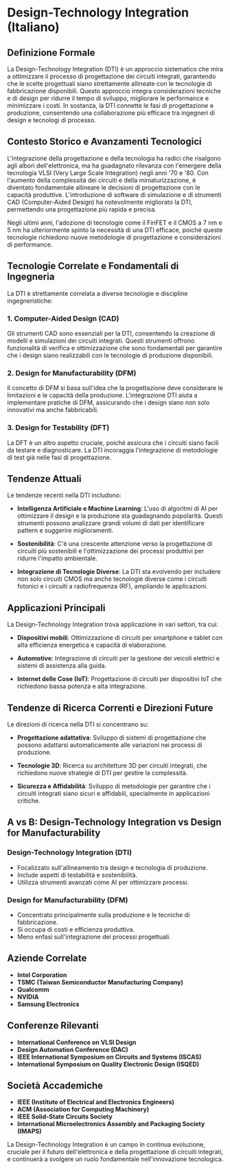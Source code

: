 # Design-Technology Integration (Italiano)

## Definizione Formale

La Design-Technology Integration (DTI) è un approccio sistematico che mira a ottimizzare il processo di progettazione dei circuiti integrati, garantendo che le scelte progettuali siano strettamente allineate con le tecnologie di fabbricazione disponibili. Questo approccio integra considerazioni tecniche e di design per ridurre il tempo di sviluppo, migliorare le performance e minimizzare i costi. In sostanza, la DTI connette le fasi di progettazione e produzione, consentendo una collaborazione più efficace tra ingegneri di design e tecnologi di processo.

## Contesto Storico e Avanzamenti Tecnologici

L'integrazione della progettazione e della tecnologia ha radici che risalgono agli albori dell'elettronica, ma ha guadagnato rilevanza con l'emergere della tecnologia VLSI (Very Large Scale Integration) negli anni '70 e '80. Con l'aumento della complessità dei circuiti e della miniaturizzazione, è diventato fondamentale allineare le decisioni di progettazione con le capacità produttive. L'introduzione di software di simulazione e di strumenti CAD (Computer-Aided Design) ha notevolmente migliorato la DTI, permettendo una progettazione più rapida e precisa.

Negli ultimi anni, l'adozione di tecnologie come il FinFET e il CMOS a 7 nm e 5 nm ha ulteriormente spinto la necessità di una DTI efficace, poiché queste tecnologie richiedono nuove metodologie di progettazione e considerazioni di performance.

## Tecnologie Correlate e Fondamentali di Ingegneria

La DTI è strettamente correlata a diverse tecnologie e discipline ingegneristiche:

### 1. Computer-Aided Design (CAD)

Gli strumenti CAD sono essenziali per la DTI, consentendo la creazione di modelli e simulazioni dei circuiti integrati. Questi strumenti offrono funzionalità di verifica e ottimizzazione che sono fondamentali per garantire che i design siano realizzabili con le tecnologie di produzione disponibili.

### 2. Design for Manufacturability (DFM)

Il concetto di DFM si basa sull'idea che la progettazione deve considerare le limitazioni e le capacità della produzione. L'integrazione DTI aiuta a implementare pratiche di DFM, assicurando che i design siano non solo innovativi ma anche fabbricabili.

### 3. Design for Testability (DFT)

La DFT è un altro aspetto cruciale, poiché assicura che i circuiti siano facili da testare e diagnosticare. La DTI incoraggia l'integrazione di metodologie di test già nelle fasi di progettazione.

## Tendenze Attuali

Le tendenze recenti nella DTI includono:

- **Intelligenza Artificiale e Machine Learning**: L'uso di algoritmi di AI per ottimizzare il design e la produzione sta guadagnando popolarità. Questi strumenti possono analizzare grandi volumi di dati per identificare pattern e suggerire miglioramenti.

- **Sostenibilità**: C'è una crescente attenzione verso la progettazione di circuiti più sostenibili e l'ottimizzazione dei processi produttivi per ridurre l'impatto ambientale.

- **Integrazione di Tecnologie Diverse**: La DTI sta evolvendo per includere non solo circuiti CMOS ma anche tecnologie diverse come i circuiti fotonici e i circuiti a radiofrequenza (RF), ampliando le applicazioni.

## Applicazioni Principali

La Design-Technology Integration trova applicazione in vari settori, tra cui:

- **Dispositivi mobili**: Ottimizzazione di circuiti per smartphone e tablet con alta efficienza energetica e capacità di elaborazione.

- **Automotive**: Integrazione di circuiti per la gestione dei veicoli elettrici e sistemi di assistenza alla guida.

- **Internet delle Cose (IoT)**: Progettazione di circuiti per dispositivi IoT che richiedono bassa potenza e alta integrazione.

## Tendenze di Ricerca Correnti e Direzioni Future

Le direzioni di ricerca nella DTI si concentrano su:

- **Progettazione adattativa**: Sviluppo di sistemi di progettazione che possono adattarsi automaticamente alle variazioni nei processi di produzione.

- **Tecnologie 3D**: Ricerca su architetture 3D per circuiti integrati, che richiedono nuove strategie di DTI per gestire la complessità.

- **Sicurezza e Affidabilità**: Sviluppo di metodologie per garantire che i circuiti integrati siano sicuri e affidabili, specialmente in applicazioni critiche.

## A vs B: Design-Technology Integration vs Design for Manufacturability

### Design-Technology Integration (DTI)

- Focalizzato sull'allineamento tra design e tecnologia di produzione.
- Include aspetti di testabilità e sostenibilità.
- Utilizza strumenti avanzati come AI per ottimizzare processi.

### Design for Manufacturability (DFM)

- Concentrato principalmente sulla produzione e le tecniche di fabbricazione.
- Si occupa di costi e efficienza produttiva.
- Meno enfasi sull'integrazione dei processi progettuali.

## Aziende Correlate

- **Intel Corporation**
- **TSMC (Taiwan Semiconductor Manufacturing Company)**
- **Qualcomm**
- **NVIDIA**
- **Samsung Electronics**

## Conferenze Rilevanti

- **International Conference on VLSI Design**
- **Design Automation Conference (DAC)**
- **IEEE International Symposium on Circuits and Systems (ISCAS)**
- **International Symposium on Quality Electronic Design (ISQED)**

## Società Accademiche

- **IEEE (Institute of Electrical and Electronics Engineers)**
- **ACM (Association for Computing Machinery)**
- **IEEE Solid-State Circuits Society**
- **International Microelectronics Assembly and Packaging Society (IMAPS)**

La Design-Technology Integration è un campo in continua evoluzione, cruciale per il futuro dell'elettronica e della progettazione di circuiti integrati, e continuerà a svolgere un ruolo fondamentale nell'innovazione tecnologica.